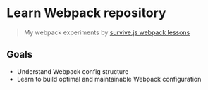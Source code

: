 # Learn Webpack repository
> My webpack experiments by [survive.js webpack lessons](https://survivejs.com/webpack)

## Goals
- Understand Webpack config structure
- Learn to build optimal and maintainable Webpack configuration
